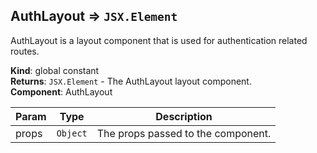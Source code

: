 <a name="AuthLayout"></a>

## AuthLayout ⇒ <code>JSX.Element</code>
AuthLayout is a layout component that is used for authentication related routes.

**Kind**: global constant  
**Returns**: <code>JSX.Element</code> - The AuthLayout layout component.  
**Component**: AuthLayout  

| Param | Type | Description |
| --- | --- | --- |
| props | <code>Object</code> | The props passed to the component. |

